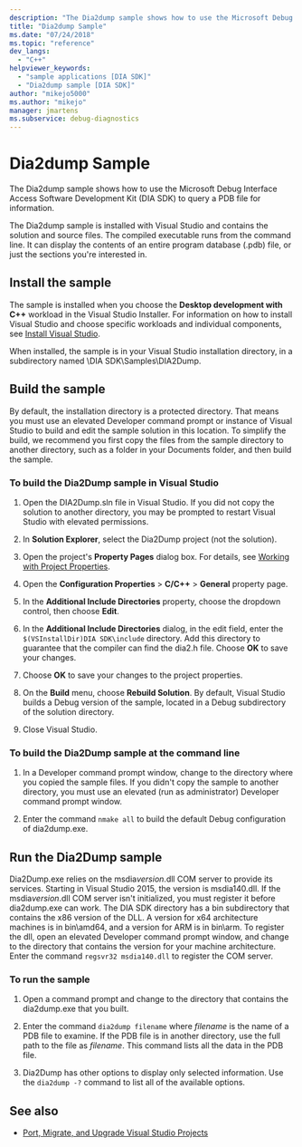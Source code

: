 ```yaml
---
description: "The Dia2dump sample shows how to use the Microsoft Debug Interface Access Software Development Kit (DIA SDK) to query a PDB file for information."
title: "Dia2dump Sample"
ms.date: "07/24/2018"
ms.topic: "reference"
dev_langs:
  - "C++"
helpviewer_keywords:
  - "sample applications [DIA SDK]"
  - "Dia2dump sample [DIA SDK]"
author: "mikejo5000"
ms.author: "mikejo"
manager: jmartens
ms.subservice: debug-diagnostics
---
```

# Dia2dump Sample

The Dia2dump sample shows how to use the Microsoft Debug Interface Access Software Development Kit (DIA SDK) to query a PDB file for information.

The Dia2dump sample is installed with Visual Studio and contains the solution and source files. The compiled executable runs from the command line. It can display the contents of an entire program database (.pdb) file, or just the sections you're interested in.

## Install the sample

The sample is installed when you choose the **Desktop development with C++** workload in the Visual Studio Installer. For information on how to install Visual Studio and choose specific workloads and individual components, see [Install Visual Studio](../../install/install-visual-studio.md).

When installed, the sample is in your Visual Studio installation directory, in a subdirectory named \DIA SDK\Samples\DIA2Dump.

## Build the sample

By default, the installation directory is a protected directory. That means you must use an elevated Developer command prompt or instance of Visual Studio to build and edit the sample solution in this location. To simplify the build, we recommend you first copy the files from the sample directory to another directory, such as a folder in your Documents folder, and then build the sample.

### To build the Dia2Dump sample in Visual Studio

1. Open the DIA2Dump.sln file in Visual Studio. If you did not copy the solution to another directory, you may be prompted to restart Visual Studio with elevated permissions.

1. In **Solution Explorer**, select the Dia2Dump project (not the solution).

1. Open the project's **Property Pages** dialog box. For details, see [Working with Project Properties](/cpp/build/working-with-project-properties).

1. Open the **Configuration Properties** > **C/C++** > **General** property page.

1. In the **Additional Include Directories** property, choose the dropdown control, then choose **Edit**.

1. In the **Additional Include Directories** dialog, in the edit field, enter the `$(VSInstallDir)DIA SDK\include` directory. Add this directory to guarantee that the compiler can find the dia2.h file. Choose **OK** to save your changes.

1. Choose **OK** to save your changes to the project properties.

1. On the **Build** menu, choose **Rebuild Solution**. By default, Visual Studio builds a Debug version of the sample, located in a Debug subdirectory of the solution directory.

1. Close Visual Studio.

### To build the Dia2Dump sample at the command line

1. In a Developer command prompt window, change to the directory where you copied the sample files. If you didn't copy the sample to another directory, you must use an elevated (run as administrator) Developer command prompt window.

1. Enter the command `nmake all` to build the default Debug configuration of dia2dump.exe.

## Run the Dia2Dump sample

Dia2Dump.exe relies on the msdia*version*.dll COM server to provide its services. Starting in Visual Studio 2015, the version is msdia140.dll. If the msdia*version*.dll COM server isn't initialized, you must register it before dia2dump.exe can work. The DIA SDK directory has a bin subdirectory that contains the x86 version of the DLL. A version for x64 architecture machines is in bin\amd64, and a version for ARM is in bin\arm. To register the dll, open an elevated Developer command prompt window, and change to the directory that contains the version for your machine architecture. Enter the command `regsvr32 msdia140.dll` to register the COM server.

### To run the sample

1. Open a command prompt and change to the directory that contains the dia2dump.exe that you built.

1. Enter the command `dia2dump filename` where *filename* is the name of a PDB file to examine. If the PDB file is in another directory, use the full path to the file as *filename*. This command lists all the data in the PDB file.

1. Dia2Dump has other options to display only selected information. Use the `dia2dump -?` command to list all of the available options.

## See also

- [Port, Migrate, and Upgrade Visual Studio Projects](/visualstudio/releases/2019/port-migrate-and-upgrade-visual-studio-projects)
